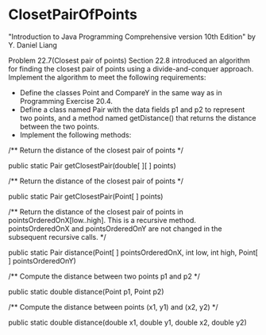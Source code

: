 # ClosetPairOfPoints
"Introduction to Java Programming Comprehensive version 10th Edition" by Y. Daniel Liang

Problem 22.7(Closest pair of points) Section 22.8 introduced an algorithm for finding the closest pair of points using a divide-and-conquer approach. Implement the algorithm to meet the following requirements:
+ Define the classes Point and CompareY in the same way as in Programming Exercise 20.4.
+ Define a class named Pair with the data fields p1 and p2 to represent two points, and a method named getDistance() that returns the distance between the two points.
+ Implement the following methods:

/** Return the distance of the closest pair of points */

public static Pair getClosestPair(double[ ][ ] points)

/** Return the distance of the closest pair of points */

public static Pair getClosestPair(Point[ ] points)

/** Return the distance of the closest pair of points in pointsOrderedOnX[low..high]. This is a recursive method. pointsOrderedOnX and pointsOrderedOnY are not changed in the subsequent recursive calls. */

public static Pair distance(Point[ ] pointsOrderedOnX, int low, int high, Point[ ] pointsOrderedOnY)

/** Compute the distance between two points p1 and p2 */

public static double distance(Point p1, Point p2)

/** Compute the distance between points (x1, y1) and (x2, y2) */

public static double distance(double x1, double y1, double x2, double y2)
